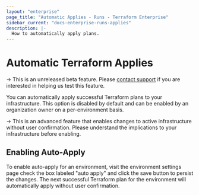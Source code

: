```yaml
---
layout: "enterprise"
page_title: "Automatic Applies - Runs - Terraform Enterprise"
sidebar_current: "docs-enterprise-runs-applies"
description: |-
  How to automatically apply plans.
---
```


# Automatic Terraform Applies

-> This is an unreleased beta feature. Please
<a href="mailto:support@hashicorp.com">contact support</a> if you are interested
in helping us test this feature.

You can automatically apply successful Terraform plans to your
infrastructure. This option is disabled by default and can be enabled by an
organization owner on a per-environment basis.

-> This is an advanced feature that enables changes to active infrastructure
without user confirmation. Please understand the implications to your
infrastructure before enabling.

## Enabling Auto-Apply

To enable auto-apply for an environment, visit the environment settings page
check the box labeled "auto apply" and click the save button to persist the
changes. The next successful Terraform plan for the environment will
automatically apply without user confirmation.
